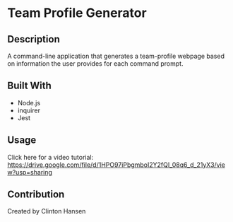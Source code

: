 # Team Profile Generator

## Description

A command-line application that generates a team-profile webpage based on information the user provides for each command prompt.


## Built With

* Node.js
* inquirer
* Jest



## Usage

Click here for a video tutorial: https://drive.google.com/file/d/1HPO97iPbgmboI2Y2fQI_08q6_d_21yX3/view?usp=sharing


## Contribution
Created by Clinton Hansen
